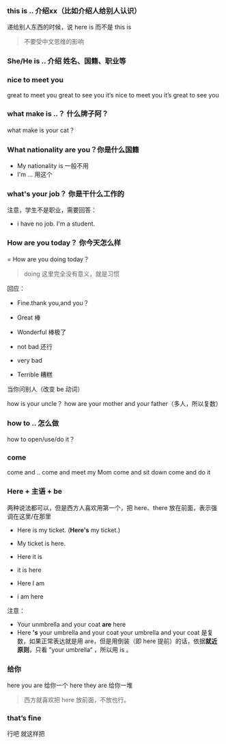 




### this is .. 介绍xx（比如介绍人给别人认识）

递给别人东西的时候，说 here is 而不是 this is
> 不要受中文思维的影响


### She/He is .. 介绍 姓名、国籍、职业等


### nice to meet you

great to meet you
great to see you
it‘s nice to meet you
it’s great to see you


### what make is ..？ 什么牌子阿？

what make is your cat？

### What nationality are you？你是什么国籍

- My nationality is 一般不用
- I'm ... 用这个

### what's your job？ 你是干什么工作的

注意，学生不是职业，需要回答：
- i have no job. I'm a student.


### How are you today？ 你今天怎么样

= How are you doing today？
  > doing 这里完全没有意义，就是习惯

回应：
- Fine.thank you,and you？
- Great 棒
- Wonderful 棒极了

- not bad 还行

- very bad 
- Terrible 糟糕

当你问别人（改变 be 动词）

how is your uncle？
how are your mother and your father（多人，所以复数）

### how to .. 怎么做

how to open/use/do it？

### come

come and ..
come and meet my Mom
come and sit down
come and do it


### Here + 主语 + be

两种说法都可以，但是西方人喜欢用第一个，把 here、there 放在前面，表示强调在这里/在那里
- Here is my ticket. (**Here's** my ticket.)
- My ticket is here.


- Here it is
- it is here

- Here I am
- i am here

注意：
- Your unmbrella and your coat **are** here
- Here **'s** your umbrella and your coat
your umbrella and your coat 是复数，如果正常表达就是用 are，但是用倒装（即 here 提前）的话，依据**就近原则**，只看 ”your umbrella“ ，所以用 is 。



### 给你

here you are 给你一个
here they are 给你一堆

> 西方就喜欢把 here 放前面，不放也行。

### that’s fine

行吧
就这样把



